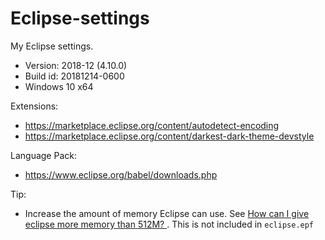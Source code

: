 # Eclipse-settings
My Eclipse settings.

- Version: 2018-12 (4.10.0)
- Build id: 20181214-0600
- Windows 10 x64

Extensions:
- https://marketplace.eclipse.org/content/autodetect-encoding
- https://marketplace.eclipse.org/content/darkest-dark-theme-devstyle

Language Pack:
- https://www.eclipse.org/babel/downloads.php

Tip:
- Increase the amount of memory Eclipse can use. See [How can I give eclipse more memory than 512M?
](https://stackoverflow.com/questions/2610194/how-can-i-give-eclipse-more-memory-than-512m). This is not included in `eclipse.epf`

